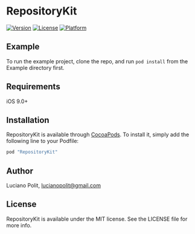 # RepositoryKit

[![Version](https://img.shields.io/cocoapods/v/RepositoryKit.svg?style=flat)](http://cocoapods.org/pods/RepositoryKit)
[![License](https://img.shields.io/cocoapods/l/RepositoryKit.svg?style=flat)](http://cocoapods.org/pods/RepositoryKit)
[![Platform](https://img.shields.io/cocoapods/p/RepositoryKit.svg?style=flat)](http://cocoapods.org/pods/RepositoryKit)

## Example

To run the example project, clone the repo, and run `pod install` from the Example directory first.

## Requirements

iOS 9.0+

## Installation

RepositoryKit is available through [CocoaPods](http://cocoapods.org). To install
it, simply add the following line to your Podfile:

```ruby
pod "RepositoryKit"
```

## Author

Luciano Polit, lucianopolit@gmail.com

## License

RepositoryKit is available under the MIT license. See the LICENSE file for more info.
